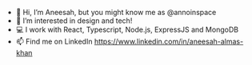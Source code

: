 - 👋 Hi, I’m Aneesah, but you might know me as @annoinspace
- 👀 I’m interested in design and tech!
- 💻 I work with React, Typescript, Node.js, ExpressJS and MongoDB
- 📫 Find me on LinkedIn https://www.linkedin.com/in/aneesah-almas-khan


